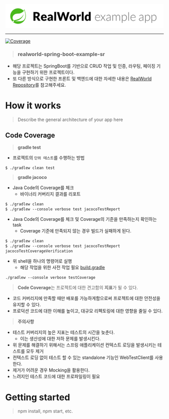 ![realworld spring boot](docs/images/realworld-springboot.png)

---

[![Coverage](https://sonarcloud.io/api/project_badges/measure?project=spring-org_realworld-springboot-monolith&metric=coverage)](https://sonarcloud.io/dashboard?id=spring-org_realworld-springboot-monolith)


> ### realworld-spring-boot-example-sr

- 해당 프로젝트는 SpringBoot를 기반으로 CRUD 작업 및 인증, 라우팅, 페이징 기능을 구현하기 위한 프로젝트이다.
- 또 다른 방식으로 구현한 프론트 및 백엔드에 대한 자세한 내용은 [RealWorld Repository](https://github.com/gothinkster/realworld)를 참고해주세요.

# How it works

> Describe the general architecture of your app here

## Code Coverage

> **gradle test**

- 프로젝트의 `단위 테스트`를 수행하는 방법

```shell
$ ./gradlew clean test
```

> **gradle jacoco**

- Java Code의 Coverage를 체크
    - 바이너리 커버리지 결과를 리포트

```shell
$ ./gradlew clean
$ ./gradlew --console verbose test jacocoTestReport
```

- Java Code의 Coverage를 체크 및 Coverage의 기준을 만족하는지 확인하는 task
    - Coverage 기준에 만족되지 않는 경우 빌드가 실패하게 된다.

```shell
$ ./gradlew clean
$ ./gradlew --console verbose test jacocoTestReport jacocoTestCoverageVerification
```

- 위 shell을 하나의 명령어로 실행
    - 해당 작업을 위한 사전 작업 필요 [build.gradle](https://github.com/realworld-club/realworld-spring-boot-example-sr/blob/29a3b2b1c180fc918f3b77cbd68acdb3fbd6ab66/build.gradle#L39)

```shell
./gradlew --console verbose testCoverage
```

> **Code Coverage**는 프로젝트에 대한 견고함의 **지표**가 될 수 있다.

- 코드 커버리지에 만족할 때만 배포를 가능하게함으로써 프로젝트에 대한 안전성을 유지할 수 있다.
- 프로덕션 코드에 대한 이해를 높이고, 대규모 리펙토링에 대한 영향을 줄일 수 있다.

> **주의사항**

- 테스트 커버리지의 높은 지표는 테스트의 시간을 늦춘다.
    - 이는 생산성에 대한 저하 문제를 발생시킨다.
- 위 문제를 해결하기 위해서는 스프링 애플리케이션 컨텍스트 로딩을 발생시키는 테스트를 모두 제거
- 컨텍스트 로딩 없이 테스트 할 수 있는 standalone 기능인 WebTestClient를 사용한다.
- 제거가 어려운 경우 Mocking을 활용한다.
- 느려지인 테스트 코드에 대한 프로파일링이 필요

# Getting started

> npm install, npm start, etc.
